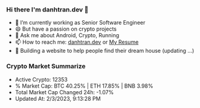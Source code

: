 ### Hi there I'm danhtran.dev 👋

- 🔭 I’m currently working as Senior Software Engineer
- 😄 But have a passion on crypto projects
- 💬 Ask me about Android, Crypto, Running 
- 📫 How to reach me: <a href="https://danhtran.dev" target="_blank">danhtran.dev</a> or <a href="Dan-Resume.pdf" target="_blank">My Resume</a>
- 🌱 Building a website to help people find their dream house (updating ...)

### Crypto Market Summarize
- Active Crypto: 12353
- % Market Cap: BTC 40.25% | ETH 17.85% | BNB 3.98%
- Total Market Cap Changed 24h: -1.07%
- Updated At: 2/3/2023, 9:13:28 PM
